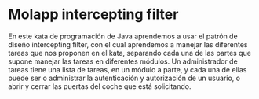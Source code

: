 # Molapp intercepting filter
En este kata de programación de Java aprendemos a usar el patrón de diseño intercepting filter, con el cual aprendemos a manejar las diferentes tareas que nos proponen en el kata, separando cada una de las partes que supone manejar las tareas en diferentes módulos. Un administrador de tareas tiene una lista de tareas, en un módulo a parte, y cada una de ellas puede ser o administrar la autenticación y autorización de un usuario, o abrir y cerrar las puertas del coche que está solicitando.
